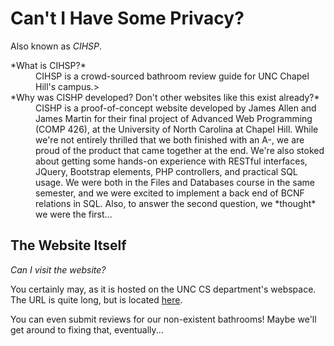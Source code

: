 Can't I Have Some Privacy?
======================
Also known as *CIHSP*.  

<dl>
  <dt>*What is CIHSP?*</dt>
  <dd>CIHSP is a crowd-sourced bathroom review guide for UNC Chapel Hill's campus.>
  <dt>*Why was CISHP developed? Don't other websites like this exist already?*</dt>
  <dd>CISHP is a proof-of-concept website developed by James Allen and James Martin for their final project of Advanced Web Programming (COMP 426), at the University of North Carolina at Chapel Hill.
    While we're not entirely thrilled that we both finished with an A-, we are proud of the product that came together at the end. We're also stoked about getting some hands-on experience with RESTful interfaces, JQuery, Bootstrap elements, PHP controllers, and practical SQL usage. We were both in the Files and Databases course in the same semester, and we were excited to implement a back end of BCNF relations in SQL.
    Also, to answer the second question, we *thought* we were the first...</dd>
</dl>

The Website Itself
------------

*Can I visit the website?*

You certainly may, as it is hosted on the UNC CS department's webspace. The URL is quite long, but is located [here](http://wwwx.cs.unc.edu/Courses/comp426-f13/jamesml/site/index.html).

You can even submit reviews for our non-existent bathrooms! Maybe we'll get around to fixing that, eventually...